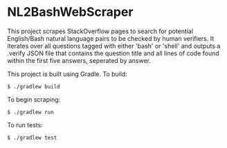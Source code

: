 # NL2BashWebScraper

This project scrapes StackOverflow pages to search for potential English/Bash natural language pairs to be checked by human verifiers. It iterates over all questions tagged with either 'bash' or 'shell' and outputs a .verify JSON file that contains the question title and all lines of code found within the first five answers, seperated by answer.

This project is built using Gradle. 
To build:

    $ ./gradlew build
    
To begin scraping:

    $ ./gradlew run

To run tests:

    $ ./gradlew test

